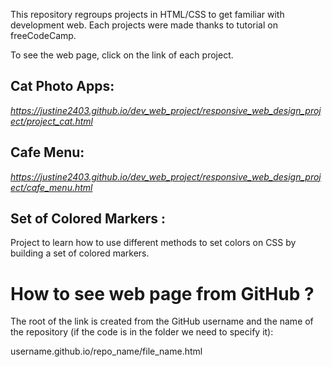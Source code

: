 This repository regroups projects in HTML/CSS to get familiar with development web. Each projects were made thanks to tutorial on freeCodeCamp.

To see the web page, click on the link of each project.

## Cat Photo Apps: 
*https://justine2403.github.io/dev_web_project/responsive_web_design_project/project_cat.html*

## Cafe Menu:
*https://justine2403.github.io/dev_web_project/responsive_web_design_project/cafe_menu.html*

## Set of Colored Markers :
Project to learn how to use different methods to set colors on CSS by building a set of colored markers.

# How to see web page from GitHub ?
The root of the link is created from the GitHub username and the name of the repository (if the code is in the folder we need to specify it):

username.github.io/repo_name/file_name.html

